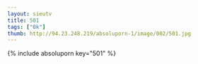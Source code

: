 ```yaml
--- 
layout: sieutv
title: 501
tags: ["0k"]
thumb: http://94.23.248.219/absoluporn-1/image/002/501.jpg
---
```

{% include absoluporn key="501" %} 
